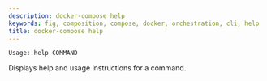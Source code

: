 ```yaml
---
description: docker-compose help
keywords: fig, composition, compose, docker, orchestration, cli, help
title: docker-compose help
---
```


```
Usage: help COMMAND
```

Displays help and usage instructions for a command.